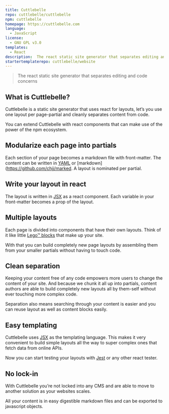 ```yaml
---
title: Cuttlebelle
repo: cuttlebelle/cuttlebelle
npm: cuttlebelle
homepage: https://cuttlebelle.com
language:
  - JavaScript
license:
  - GNU GPL v3.0
templates:
  - React
description:  The react static site generator that separates editing and code concerns
startertemplaterepo: cuttlebelle/website
---
```


> The react static site generator that separates editing and code concerns

## What is Cuttlebelle?

Cuttlebelle is a static site generator that uses react for layouts, let’s you use one
layout per page-partial and cleanly separates content from code.

You can extend Cuttlebelle with react components that
can make use of the power of the npm ecosystem.

## Modularize each page into partials

Each section of your page becomes a markdown file with front-matter. The content can
be written in [YAML](http://yaml.org/) or [markdown](https://github.com/chjj/marked.
A layout is nominated per partial.

## Write your layout in react

The layout is written in [JSX](https://facebook.github.io/jsx/) as a react component.
Each variable in your front-matter becomes a prop of the layout.

## Multiple layouts

Each page is divided into components that have their own layouts. Think of it like
little [Lego™ blocks](https://www.lego.com/) that make up your site.

With that you can build completely new page layouts by assembling them from your
smaller partials without having to touch code.

## Clean separation

Keeping your content free of any code empowers more users to change the content
of your site. And because we chunk it all up into partials, content authors are able
to build completely new layouts all by them-self without ever touching more complex code.

Separation also means searching through your content is easier and you can reuse
layout as well as content blocks easily.

## Easy templating

Cuttlebelle uses [JSX](https://facebook.github.io/jsx/) as the templating language.
This makes it very convenient to build simple layouts all the way to super complex ones
that fetch data from online APIs.

Now you can start testing your layouts with [Jest](https://facebook.github.io/jest/) or
any other react tester.

## No lock-in

With Cuttlebelle you’re not locked into any CMS and are able to move to
another solution as your websites scales.

All your content is in easy digestible markdown files and can be exported to
javascript objects.
